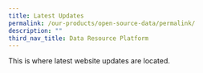 ```yaml
---
title: Latest Updates
permalink: /our-products/open-source-data/permalink/
description: ""
third_nav_title: Data Resource Platform
---
```

This is where latest website updates are located.